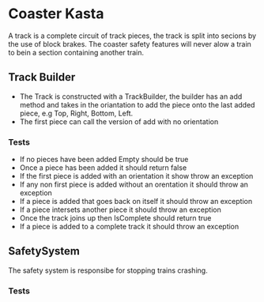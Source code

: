 # Coaster Kasta

A track is a complete circuit of track pieces, the track is split into secions by the use of block brakes. The coaster safety features will never alow a train to bein a section containing another train.

## Track Builder

- The Track is constructed with a TrackBuilder, the builder has an add method and takes in the oriantation to add the piece onto the last added piece, e.g Top, Right, Bottom, Left.
- The first piece can call the version of add with no orientation

### Tests

- If no pieces have been added Empty should be true
- Once a piece has been added it should return false
- If the first piece is added with an orientation it show throw an exception
- If any non first piece is added without an orentation it should throw an exception
- If a piece is added that goes back on itself it should throw an exception
- If a piece intersets another piece it should throw an exception
- Once the track joins up then IsComplete should return true
- If a piece is added to a complete track it should throw an exception

## SafetySystem

The safety system is responsibe for stopping trains crashing.

### Tests
